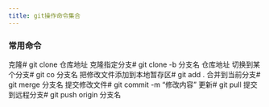 ```yaml
---
title: git操作命令集合
---
```

### 常用命令

克隆#  git clone 仓库地址
克隆指定分支#   git clone -b 分支名 仓库地址
切换到某个分支#  git co 分支名
把修改文件添加到本地暂存区#  git add .
合并到当前分支#  git merge 分支名
提交修改文件#  git commit -m “修改内容”
更新#  git pull
提交到远程分支#  git push origin 分支名

<!-- more -->
